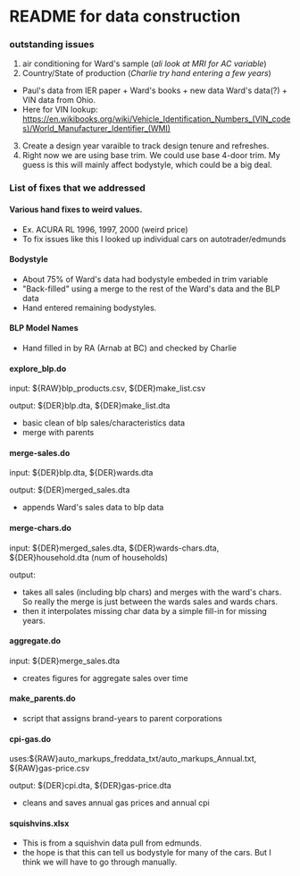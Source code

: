 # README for data construction

### outstanding issues
1. air conditioning for Ward's sample (*ali look at MRI for AC variable*)
2. Country/State of production (*Charlie try hand entering a few years*)
 - Paul's data from IER paper + Ward's books + new data Ward's data(?) + VIN data from Ohio.
 - Here for VIN lookup: https://en.wikibooks.org/wiki/Vehicle_Identification_Numbers_(VIN_codes)/World_Manufacturer_Identifier_(WMI)
3. Create a design year varaible to track design tenure and refreshes. 
4. Right now we are using base trim. We could use base 4-door trim. My guess is this will mainly affect bodystyle, which could be a big deal.

### List of fixes that we addressed
#### Various hand fixes to weird values. 
- Ex. ACURA RL 1996, 1997, 2000 (weird price)
- To fix issues like this I looked up individual cars on autotrader/edmunds

#### Bodystyle
- About 75% of Ward's data had bodystyle embeded in trim variable
- "Back-filled" using a merge to the rest of the Ward's data and the BLP data
- Hand entered remaining bodystyles. 

#### BLP Model Names
- Hand filled in by RA (Arnab at BC) and checked by Charlie


#### explore_blp.do
input: ${RAW}blp_products.csv, ${DER}make_list.csv

output: ${DER}blp.dta, ${DER}make_list.dta

- basic clean of blp sales/characteristics data
- merge with parents



#### merge-sales.do
input: ${DER}blp.dta, ${DER}wards.dta

output: ${DER}merged_sales.dta

- appends Ward's sales data to blp data



#### merge-chars.do
input: ${DER}merged_sales.dta, ${DER}wards-chars.dta, ${DER}household.dta (num of households)

output:

- takes all sales (including blp chars) and merges with the ward's chars. So really the merge is just between the wards sales and wards chars.
- then it interpolates missing char data by a simple fill-in for missing years.


#### aggregate.do
input: ${DER}merge_sales.dta

- creates figures for aggregate sales over time



#### make_parents.do
- script that assigns brand-years to parent corporations

#### cpi-gas.do
uses:${RAW}auto_markups_freddata_txt/auto_markups_Annual.txt, ${RAW}gas-price.csv

output: ${DER}cpi.dta, ${DER}gas-price.dta

- cleans and saves annual gas prices and annual cpi


#### squishvins.xlsx
- This is from a squishvin data pull from edmunds. 
- the hope is that this can tell us bodystyle for many of the cars. But I think we will have to go through manually. 
